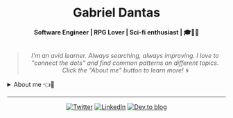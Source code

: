 <h1 align="center"> Gabriel Dantas </h1>

    
<div align="center">
<b>Software Engineer | RPG Lover | Sci-fi enthusiast | 🎓👾✨ </b>
<br>
<br>

<blockquote>
    <p><i>
        I'm an avid learner. Always searching, always improving. I love to "connect the dots" and find common patterns on different topics. Click the "About me" button to learn more! 🌀
    </i></p>
</blockquote>
</div>

<details closed>
<summary>About me 👈👀</summary>

---


<div align="right" style="margin:auto">
     <a href="https://github.com/kirielss">
        <img width="350em" src="https://github-readme-stats.vercel.app/api/top-langs/?username=kirielss&hide=html&langs_count=6&hide_border=true&layout=compact&show_icons=true&line_height=27&theme=highcontrast&custom_title=My%20favorite%20languages"
       alt="Most used languages" align="right">
    </a>
</div>


Hello there!! I am Gabriel Dantas :wave:😎
    
I am a very passionate person who dives deeply into topics I care about.

I have a Bachelor’s degree in Human Sciences, previous experience with Law and Psychology, and currently I am pursuing a degree in Computer Science.

I have experience with Front-end development and Back-end web programming. I also have experience working with teams.
    
My main knowledge in technologies is centered around **Typescript**, **React**, **C#**, **ASP.NET** and **SQL**. I am also learning **Angular**
    
<div align="right" style="margin:auto">
    <a href="https://github.com/kirielss">
        <img width="350em" src="https://github-readme-stats.vercel.app/api?username=kirielss&theme=highcontrast&show_icons=true&hide_border=true&layout=compact&custom_title=My%20Github%20Stats" alt="Github stats" align="right" />
    </a>
</div>
 
Also technologies I am excited to study more about: **Rust**, **Ruby**, **Docker** and **Kubernetes**.

My main skills include Object Oriented Programming and Data Structures & Algorithms knowledge. 



I am currently building projects as a _Full Stack Developer_ for the Poinge Developers freelance program. 
    
</details>

---

<div align="center">

[![Twitter](https://img.shields.io/badge/Twitter-%231DA1F2.svg?style=for-the-badge&logo=Twitter&logoColor=white)](https://twitter.com/kirielss)
[![LinkedIn](https://img.shields.io/badge/linkedin-%230077B5.svg?style=for-the-badge&logo=linkedin&logoColor=white)](https://www.linkedin.com/in/gabeldantas/)
[![Dev.to blog](https://img.shields.io/badge/dev.to-0A0A0A?style=for-the-badge&logo=dev.to&logoColor=white)](https://dev.to/kirielss)

</div>
